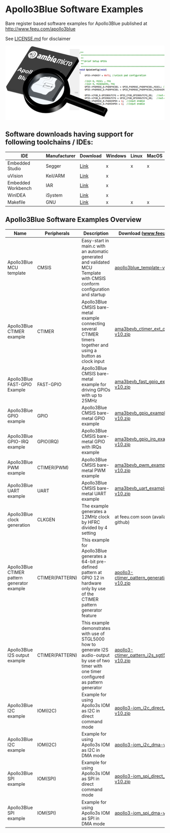 # Apollo3Blue Software Examples

Bare register based software examples for Apollo3Blue published at http://www.feeu.com/apollo3blue

See [LICENSE.md](LICENSE.md) for disclaimer

![Logo](/images/apollo3examples.png)

## Software downloads having support for following toolchains / IDEs:

|       IDE          | Manufacturer | Download                                                                                                                 | Windows | Linux | MacOS |
|--------------------|--------------|--------------------------------------------------------------------------------------------------------------------------|---------|-------|-------|
| Embedded Studio    |    Segger    | [Link](https://www.segger.com/products/development-tools/embedded-studio/)                                               |    x    |   x   |   x   |
|     uVision        |    Keil/ARM  | [Link](http://www2.keil.com/mdk5)                                                                                        |    x    |       |       |
| Embedded Workbench |      IAR     | [Link](https://www.iar.com/iar-embedded-workbench/#!?architecture=Arm)                                                   |    x    |       |       |
|     WinIDEA        |    iSystem   | [Link](https://www.isystem.com/products/winidea-ide-debug-and-trace-tool.html)                                           |    x    |       |       |
|     Makefile       |      GNU     | [Link](https://developer.arm.com/tools-and-software/open-source-software/developer-tools/gnu-toolchain/gnu-rm/downloads) |    x    |   x   |   x   |

## Apollo3Blue Software Examples Overview
| Name | Peripherals | Description | Download (www.feeu.com) |
| --- | --- | --- | --- |
| Apollo3Blue MCU template | CMSIS  | Easy-start in main.c with an automatic generated and validated MCU Template with CMSIS conform configuration and startup | [apollo3blue_template-v10.zip](https://www.fujitsu.com/uk/Images/apollo3blue_template-v10_tcm23-4325353.zip) |
| Apollo3Blue CTIMER example | CTIMER  | Apollo3Blue CMSIS bare-metal example connecting several CTIMER timers together and using a button as clock input | [ama3bevb_ctimer_ext_counter-v10.zip](https://www.fujitsu.com/uk/imagesgig5/ama3bevb_ctimer_ext_counter-v10_tcm23-4442637_tcm23-2750236-32.zip) |
| Apollo3Blue FAST-GPIO Example | FAST-GPIO  | Apollo3Blue CMSIS bare-metal example for driving GPIOs with up to 25MHz | [ama3bevb_fast_gpio_example-v10.zip](https://www.fujitsu.com/uk/Images/ama3bevb_fast_gpio_example-v10_tcm23-4342434.zip) |
| Apollo3Blue GPIO example | GPIO  | Apollo3Blue CMSIS bare-metal GPIO example | [ama3bevb_gpio_example-v10.zip](https://www.fujitsu.com/uk/Images/ama3bevb_gpio_example-v10_tcm23-4325354.zip) |
| Apollo3Blue GPIO-IRQ example | GPIO(IRQ)  | Apollo3Blue CMSIS bare-metal GPIO with IRQs example | [ama3bevb_gpio_irq_example-v10.zip](https://www.fujitsu.com/uk/Images/ama3bevb_gpio_irq_example-v10_tcm23-4325355.zip) |
| Apollo3Blue PWM example | CTIMER(PWM)  | Apollo3Blue CMSIS bare-metal PWM example | [ama3bevb_pwm_example-v10.zip](https://www.fujitsu.com/uk/Images/ama3bevb_pwm_example-v10_tcm23-4325358.zip) |
| Apollo3Blue UART example | UART  | Apollo3Blue CMSIS bare-metal UART example | [ama3bevb_uart_example-v10.zip](https://www.fujitsu.com/uk/Images/ama3bevb_uart_example-v10_tcm23-4325359.zip) |
| Apollo3Blue clock generation | CLKGEN  | The example generates a 12MHz clock by HFRC divided by 4 setting | at feeu.com soon (available via github) |
| Apollo3Blue CTIMER pattern generator example | CTIMER(PATTERN)  | This example for Apollo3Blue generates a 64-bit pre-defined pattern at GPIO 12 in hardware only by use of the CTIMER pattern generator feature | [apollo3-ctimer_pattern_generation-v10.zip](https://www.fujitsu.com/uk/imagesgig5/apollo3-ctimer_pattern_generation-v10_tcm23-4511909_tcm23-2750236-32.zip) |
| Apollo3Blue I2S output example | CTIMER(PATTERN)  | This example demonstrates with use of STGL5000 how to generate I2S audio-output by use of two timer with one timer configured as pattern generator | [apollo3-ctimer_pattern_i2s_sgtl5000-v10.zip](https://www.fujitsu.com/uk/imagesgig5/apollo3-ctimer_pattern_i2s_sgtl5000-v10_tcm23-4511910_tcm23-2750236-32.zip) |
| Apollo3Blue I2C example | IOM(I2C)  | Example for using Apollo3s IOM as I2C in direct command mode | [apollo3-iom_i2c_direct_cmd-v10.zip](https://www.fujitsu.com/uk/imagesgig5/apollo3-iom_i2c_direct_cmd-v10_tcm23-4511911_tcm23-2750236-32.zip) |
| Apollo3Blue I2C example | IOM(I2C)  | Example for using Apollo3s IOM as I2C in DMA mode | [apollo3-iom_i2c_dma-v10.zip](https://www.fujitsu.com/uk/imagesgig5/apollo3-iom_i2c_dma-v10_tcm23-4541413_tcm23-2750236-32.zip) |
| Apollo3Blue SPI example | IOM(SPI)  | Example for using Apollo3s IOM as SPI in direct command mode | [apollo3-iom_spi_direct_cmd-v10.zip](https://www.fujitsu.com/uk/imagesgig5/apollo3-iom_spi_direct_cmd-v10_tcm23-4511912_tcm23-2750236-32.zip) |
| Apollo3Blue SPI example | IOM(SPI)  | Example for using Apollo3s IOM as SPI in DMA mode | [apollo3-iom_spi_dma-v10.zip](https://www.fujitsu.com/uk/imagesgig5/apollo3-iom_spi_dma-v10_tcm23-4541423_tcm23-2750236-32.zip) |

